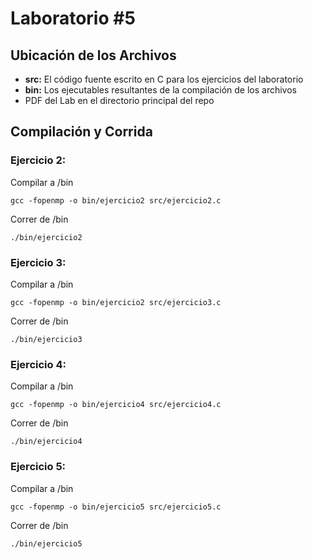 # Laboratorio #5
## Ubicación de los Archivos
- **src:** El código fuente escrito en C para los ejercicios del laboratorio
- **bin:** Los ejecutables resultantes de la compilación de los archivos
- PDF del Lab en el directorio principal del repo
## Compilación y Corrida
### Ejercicio 2:
Compilar a /bin
```
gcc -fopenmp -o bin/ejercicio2 src/ejercicio2.c
```
Correr de /bin
```
./bin/ejercicio2
```
### Ejercicio 3:
Compilar a /bin
```
gcc -fopenmp -o bin/ejercicio2 src/ejercicio3.c
```
Correr de /bin
```
./bin/ejercicio3
```
### Ejercicio 4:
Compilar a /bin
```
gcc -fopenmp -o bin/ejercicio4 src/ejercicio4.c
```
Correr de /bin
```
./bin/ejercicio4
```
### Ejercicio 5:
Compilar a /bin
```
gcc -fopenmp -o bin/ejercicio5 src/ejercicio5.c
```
Correr de /bin
```
./bin/ejercicio5
```
